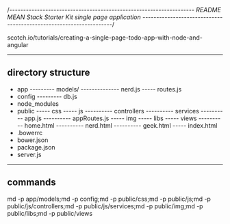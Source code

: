 /*-------------------------------------------------------------------
README		MEAN Stack Starter Kit
			single page application
-------------------------------------------------------------------*/

scotch.io/tutorials/creating-a-single-page-todo-app-with-node-and-angular





---------------------------------------------------------------------
directory structure
---------------------------------------------------------------------

- app
--------- models/
-------------- nerd.js <!-- the nerd model to handle CRUD -->
----- routes.js
- config
--------- db.js 
- node_modules <!-- created by npm install -->
- public <!-- all frontend and angular stuff -->
----- css
----- js
---------- controllers <!-- angular controllers -->
---------- services <!-- angular services -->
---------- app.js <!-- angular application -->
---------- appRoutes.js <!-- angular routes -->
----- img
----- libs <!-- created by bower install -->
----- views 
---------- home.html
---------- nerd.html
---------- geek.html
----- index.html
- .bowerrc <!-- tells bower where to put files (public/libs) -->
- bower.json <!-- tells bower which files we need -->
- package.json <!-- tells npm which packages we need -->
- server.js <!-- set up our node application -->


-----------------------
commands
-----------------------

md -p app/models;md -p config;md -p public/css;md -p public/js;md -p public/js/controllers;md -p public/js/services;md -p public/img;md -p public/libs;md -p public/views


















